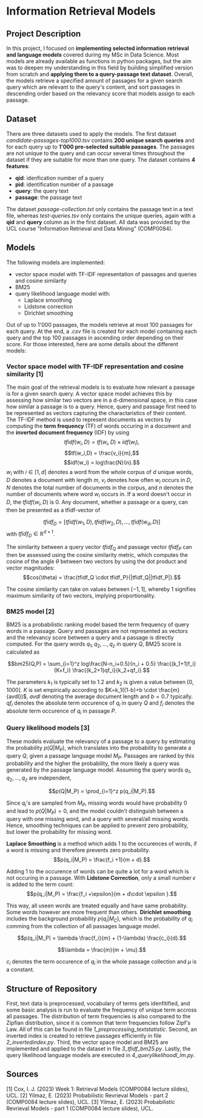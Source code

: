 # Information Retrieval Models

## Project Description
In this project, I focused on **implementing selected information retrieval and language models** covered during my MSc in Data Science. 
Most models are already available as functions in python packages, but the aim was to deepen my understanding in this field by 
building simplified version from scratch and **applying them to a query-passage text dataset**. Overall, the models retrieve a specified
amount of passages for a given search query which are relevant to the query's content, and sort passages in descending order based on the relevancy score 
that models assign to each passage. 

## Dataset
There are three datasets used to apply the models. The first dataset *candidate-passages-top1000.tsv* contains **200 unique search queries** and for each query up 
to **1'000 pre-selected suitable passages**. The passages are not unique to the query and can occur several times throughout the dataset 
if they are suitable for more than one query. The dataset contains **4 features**:
- **qid**: idenfication number of a query
- **pid**: identification number of a passage
- **query**: the query text
- **passage**: the passage text

The dataset *passage-collection.txt* only contains the passage text in a text file, whereas *test-queries.tsv* only contains the unique
queries, again with a **qid** and **query** column as in the first dataset. All data was provided by the UCL course "Information Retrieval and Data Mining" (COMP0084).

## Models
The following models are implemented:
- vector space model with TF-IDF representation of passages and queries and cosine similarity 
- BM25
- query likelihood language model with:
  - Laplace smoothing
  - Lidstone correction
  - Dirichlet smoothing

Out of up to 1'000 passages, the models retrieve at most 100 passages for each query. At the end, a *.csv* file is created for each model containing each query and the top 100 passages in ascending order depending on their score. For those interested, here are some details about the different models:

### Vector space model with TF-IDF representation and cosine similarity [1]
The main goal of the retrieval models is to evaluate how relevant a passage is for a given search query. A vector space model achieves this by assessing how similar two vectors are in a d-dimensional space, in this case how similar a passage is to a query. Hence, query and passage first need to be represented as vectors capturing the charactaristics of their content. The TF-IDF method is used to represent documents as vectors by computing the **term frequency** (TF) of words occuring in a document and the **inverted document frequency** (IDF) by using
$$tfidf(w_i,D) = tf(w_i,D) \times idf(w_i),$$
$$tf(w_i,D) = \frac{v_i}{m},$$
$$idf(w_i) = log\frac{N}{n}.$$
$w_i$ with $i \in [1,d]$ denotes a word from the whole corpus of $d$ unique words, $D$ denotes a document with length $m$, $v_i$ denotes how often $w_i$ occurs in $D$, $N$ denotes the total number of documents in the corpus, and $n$ denotes the number of documents where word $w_i$ occurs in. If a word doesn't occur in $D$, the $tfidf(w_i, D)$ is 0. Any document, whether a passage or a query, can then be presented as a tfidf-vector of 

$$tfidf_D = [tfidf(w_1, D), tfidf(w_2,D), ... , tfidf(w_d,D)] $$
with $tfidf_D \in \mathbb{R}^{d \times 1}$.

The similarity between a query vector $tfidf_Q$ and passage vector $tfidf_P$ can then be assessed using the cosine similarity metric, which computes the cosine of the angle $\theta$ between two vectors by using the dot product and vector magnitudes:
$$cos(\theta) =  \frac{tfidf_Q \cdot tfidf_P}{|tfidf_Q||tfidf_P|}.$$

The cosine similarity can take on values between $[-1,1]$, whereby $1$ signifies maximum similarity of two vectors, implying proportionality.

### BM25 model [2]
BM25 is a probabilistic ranking model based the term frequency of query words in a passage. Query and passages are not represented as vectors and the relevancy score between a query and a passage is directly computed. For the query words $q_1, q_2, ... , q_z$ in query $Q$, BM25 score is calculated as

$$bm25(Q,P) = \sum_{i=1}^z log\frac{N-n_i+0.5}{n_i + 0.5} \frac{(k_1+1)f_i}{K+f_i} \frac{(k_2+1)qf_i}{k_2+qf_i}.$$

The parameters $k_1$ is typically set to $1.2$ and $k_2$ is given a value between $[0,1000]$. $K$ is set empirically according to $K=k_1((1-b)+b \cdot \frac{m}{avdl})$, $avdl$ denoting the average document length and $b=0.7$ typically. $qf_i$ denotes the absolute term occurence of $q_i$ in query $Q$ and $f_i$ denotes the absolute term occurence of $q_i$ in passage $P$.

### Query likelihood models [3]
These models evaluate the relevancy of a passage to a query by estimating the probability $p(Q|M_P)$, which translates into the probability to generate a query $Q$, given a passage language model $M_P$. Passages are ranked by this probability and the higher the probability, the more likely a query was generated by the passage language model. Assuming the query words $q_1, q_2, ... , q_z$ are independent, 

$$p(Q|M_P) = \prod_{i=1}^z p(q_i|M_P).$$

Since $q_i$'s are sampled from $M_P$, missing words would have probability 0 and lead to $p(Q|M_P) =0$, and the model couldn't distinguish between a query with one missing word, and a query with several/all missing words. Hence, smoothing techniques can be applied to prevent zero probability, but lower the probability for missing word.

**Laplace Smoothing** is a method which adds 1 to the occurences of words, if a word is missing and therefore prevents zero probability.
$$p(q_i|M_P) = \frac{f_i +1}{m + d}.$$

Adding 1 to the occurence of words can be quite a lot for a word which is not occuring in a passage. With **Lidstone Correction**, only a small number $\epsilon$ is added to the term count:
$$p(q_i|M_P) = \frac{f_i +\epsilon}{m + d\cdot \epsilon }.$$

This way, all useen words are treated equally and have same probability. Some words however are more frequent than others. **Dirichlet smoothing** includes the background probability $p(q_i|M_C)$, which is the probability of $q_i$ comming from the collection of all passages language model. 

$$p(q_i|M_P) = \lambda \frac{f_i}{m} + (1-\lambda) \frac{c_i}{d}.$$

$$\lambda = \frac{m}{m + \mu}.$$

$c_i$ denotes the term occurence of $q_i$ in the whole passage collection and $\mu$ is a constant.

## Structure of Repository
First, text data is preprocessed, vocabulary of terms gets idenfitified, and some basic analysis is run to evaluate the frequency
of unique term accross all passages. The distribution of term frequencies is also compared to the Zipfian distribution, since it is
common that term frequencies follow Zipf's Law. All of this can be found in file *1_preprocessing_textstatistic*. Second, an inverted
index is created to retrieve passages efficiently in file *2_invertedindex.py*. Third, the vector space model and BM25 are 
implemented and applied to the dataset in file *3_tfidf_bm25.py*. Lastly, the query likelihood language models are executed in 
*4_querylikelihoodl_lm.py*.

## Sources
[1] Cox, I. J. (2023) Week 1: Retrieval Models (COMP0084 lecture slides), UCL. [2] Yilmaz, E. (2023) Probabilistic Revrieval Models - part 2 (COMP0084 lecture slides), UCL. [3] Yilmaz, E. (2023) Probabilistic Revrieval Models - part 1 (COMP0084 lecture slides), UCL. 
